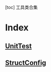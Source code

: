 [toc]
工具类合集
# Index
## [UnitTest](./UnitTest/UnitTest.md)
## [StructConfig](./StructConfig/StructConfig.md)